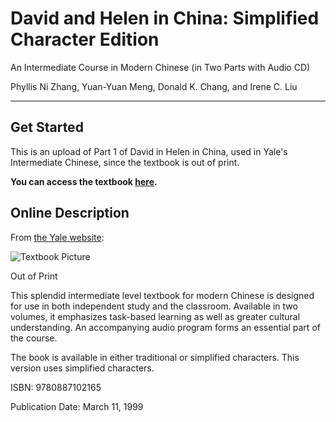 # David and Helen in China: Simplified Character Edition

An Intermediate Course in Modern Chinese (in Two Parts with Audio CD)

Phyllis Ni Zhang, Yuan-Yuan Meng, Donald K. Chang, and Irene C. Liu

---

## Get Started

This is an upload of Part 1 of David in Helen in China, used in Yale's Intermediate Chinese, since the textbook is out of print.

**You can access the textbook [here](https://github.com/braden-w/David-and-Helen-in-China-Textbook/blob/main/David%20and%20Helen%20in%20China%20(Full%20Textbook).pdf).**

## Online Description

From [the Yale website](https://yalebooks.yale.edu/book/9780887102165/david-and-helen-china-simplified-character-edition):

![Textbook Picture](https://yalebooks.yale.edu/sites/default/files/styles/book_jacket/public/imagecache/external/d4ea515cc11551a00a5e7a5062a378be.jpg?itok=KtLMHaNh)

Out of Print

This splendid intermediate level textbook for modern Chinese is designed for use in both independent study and the classroom. Available in two volumes, it emphasizes task-based learning as well as greater cultural understanding. An accompanying audio program forms an essential part of the course.

The book is available in either traditional or simplified characters. This version uses simplified characters.

ISBN: 9780887102165

Publication Date: March 11, 1999
